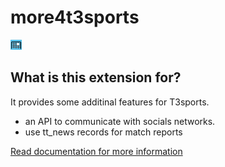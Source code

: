 more4t3sports
=============

[![more4t3sports](ext_icon.gif)](https://github.com/digedag/more4t3sports)

What is this extension for?
---------------------------
It provides some additinal features for T3sports.
- an API to communicate with socials networks.
- use tt_news records for match reports

[Read documentation for more information]((Documentation/README.md))
